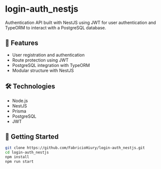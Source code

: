 # login-auth_nestjs

Authentication API built with NestJS using JWT for user authentication and TypeORM to interact with a PostgreSQL database.

## 🔐 Features

- User registration and authentication
- Route protection using JWT
- PostgreSQL integration with TypeORM
- Modular structure with NestJS

## 🛠️ Technologies

- Node.js
- NestJS
- Prisma
- PostgreSQL
- JWT

## 🚀 Getting Started

```bash
git clone https://github.com/FabricioHiury/login-auth_nestjs.git
cd login-auth_nestjs
npm install
npm run start
```

